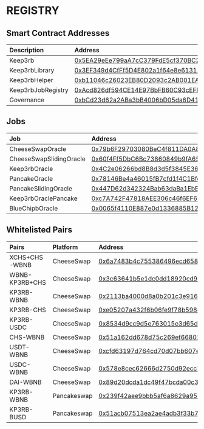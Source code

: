 # REGISTRY

## Smart Contract Addresses

| Description | Address |
| :--- | :--- |
| Keep3rb | [0x5EA29eEe799aA7cC379FdE5cf370BC24f2Ea7c81](https://bscscan.com/address/0x5EA29eEe799aA7cC379FdE5cf370BC24f2Ea7c81) |
| Keep3rbLibrary | [0x3EF349d4CfFf5D4E802a1f64e8e61311699132C2](https://bscscan.com/address/0x3EF349d4CfFf5D4E802a1f64e8e61311699132C2) |
| Keep3rbHelper | [0xb11046c26023EB80D2093c2AB001EAFEcafca2ef](https://bscscan.com/address/0xb11046c26023EB80D2093c2AB001EAFEcafca2ef) |
| Keep3rbJobRegistry | [0xAcd826df594CE14E97BbFB60C93cEFF3bd230AFC](https://bscscan.com/address/0xAcd826df594CE14E97BbFB60C93cEFF3bd230AFC) |
| Governance | [0xbCd23d62a2ABa3bB4006bD05da6D41F78182D2C9 ](https://bscscan.com/address/0xbCd23d62a2ABa3bB4006bD05da6D41F78182D2C9 ) |


## Jobs

| Job | Address |
| :--- | :--- |
| CheeseSwapOracle | [0x79b6F29703080BeC4f811DA0A88083d415Bda846](https://bscscan.com/address/0x79b6F29703080BeC4f811DA0A88083d415Bda846) |
| CheeseSwapSlidingOracle | [0x60f4Ff5DbC6Bc73860849b9fA65949FD552D8fa3](https://bscscan.com/address/0x60f4Ff5DbC6Bc73860849b9fA65949FD552D8fa3) |
| Keep3rbOracle | [0x4C2e06266bd8B8d3d5f3845E365237bb2F643450](https://bscscan.com/address/0x4C2e06266bd8B8d3d5f3845E365237bb2F643450) |
| PancakeOracle | [0x78146Be4a46015fB7cfd1f4C1Bfd39Cc134e3DC8](https://bscscan.com/address/0x78146Be4a46015fB7cfd1f4C1Bfd39Cc134e3DC8) |
| PancakeSlidingOracle | [0x447D62d342324Bab63daBa1EbE0a428F1B46a712](https://bscscan.com/address/0x447D62d342324Bab63daBa1EbE0a428F1B46a712) |
| Keep3rbOraclePancake | [0xc7A742F47818AEE306c46f6EF6433291AA5E0D86](https://bscscan.com/address/0xc7A742F47818AEE306c46f6EF6433291AA5E0D86) |
| BlueChipbOracle | [0x0065f4110E887e0d1336885B122B294E55cE309F](https://bscscan.com/address/0x0065f4110E887e0d1336885B122B294E55cE309F) |

## Whitelisted Pairs

| Pairs | Platform | Address |
| :--- | :--- | :--- |
| XCHS+CHS-WBNB | CheeseSwap | [0x6a7483b4c755386496ecd658e114c05a4c698adc](https://info.cheeseswap.app/pair/0x6a7483b4c755386496ecd658e114c05a4c698adc) |
| WBNB-KP3RB+CHS | CheeseSwap | [0x3c63641b5e1dc0dd18920cd904f81a9d41e6f807](https://info.cheeseswap.app/pair/0x3c63641b5e1dc0dd18920cd904f81a9d41e6f807) |
| KP3RB-WBNB | CheeseSwap | [0x2113ba4000d8a0b201c3e916e63fe0dcdfbe476a](https://info.cheeseswap.app/pair/0x2113ba4000d8a0b201c3e916e63fe0dcdfbe476a) |
| KP3RB-CHS | CheeseSwap | [0xe05207a432f6b06fe9f78b598c1f890b260dec45](https://info.cheeseswap.app/pair/0xe05207a432f6b06fe9f78b598c1f890b260dec45) |
| KP3RB-USDC | CheeseSwap | [0x8534d9cc9d5e763015e3d65ddd948f2a834845a5](https://info.cheeseswap.app/pair/0x8534d9cc9d5e763015e3d65ddd948f2a834845a5) |
| CHS-WBNB | CheeseSwap | [0x51a162dd678d75c269ef6680193c019e0b4bda7e](https://info.cheeseswap.app/pair/0x51a162dd678d75c269ef6680193c019e0b4bda7e) |
| USDT-WBNB | CheeseSwap | [0xcfd63197d764cd70d07bb607e6367ae0e869badd](https://info.cheeseswap.app/pair/0xcfd63197d764cd70d07bb607e6367ae0e869badd) |
| USDC-WBNB | CheeseSwap | [0x578e8cec62666d2750d92ecc70be0961ff3ab269](https://info.cheeseswap.app/pair/0x578e8cec62666d2750d92ecc70be0961ff3ab269) |
| DAI-WBNB | CheeseSwap | [0x89d20dcda1dc49f47bcda00c3b84fe30ac3d127b](https://info.cheeseswap.app/pair/0x89d20dcda1dc49f47bcda00c3b84fe30ac3d127b) |
| KP3RB-WBNB | Pancakeswap | [0x239f42aee9bbb5af6a8629a95c41b9a6caf4e2bf](https://pancakeswap.info/pair/0x239f42aee9bbb5af6a8629a95c41b9a6caf4e2bf) |
| KP3RB-BUSD | Pancakeswap | [0x51acb07513ea2ae4adb3f33b7977bb4c75f8c8d6](https://pancakeswap.info/pair/0x51acb07513ea2ae4adb3f33b7977bb4c75f8c8d6) |
